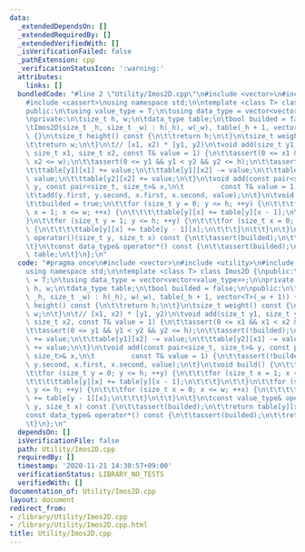 ```yaml
---
data:
  _extendedDependsOn: []
  _extendedRequiredBy: []
  _extendedVerifiedWith: []
  _isVerificationFailed: false
  _pathExtension: cpp
  _verificationStatusIcon: ':warning:'
  attributes:
    links: []
  bundledCode: "#line 2 \"Utility/Imos2D.cpp\"\n#include <vector>\n#include <utility>\n\
    #include <cassert>\nusing namespace std;\n\ntemplate <class T> class Imos2D {\n\
    public:\n\tusing value_type = T;\n\tusing data_type = vector<vector<value_type>>;\n\
    \nprivate:\n\tsize_t h, w;\n\tdata_type table;\n\tbool builded = false;\n\npublic:\n\
    \tImos2D(size_t _h, size_t _w) : h(_h), w(_w), table(_h + 1, vector<T>(_w + 1))\
    \ {}\n\tsize_t height() const {\n\t\treturn h;\n\t}\n\tsize_t weight() const {\n\
    \t\treturn w;\n\t}\n\t// [x1, x2) * [y1, y2)\n\tvoid add(size_t y1, size_t y2,\
    \ size_t x1, size_t x2, const T& value = 1) {\n\t\tassert(0 <= x1 && x1 < x2 &&\
    \ x2 <= w);\n\t\tassert(0 <= y1 && y1 < y2 && y2 <= h);\n\t\tassert(!builded);\n\
    \t\ttable[y1][x1] += value;\n\t\ttable[y1][x2] -= value;\n\t\ttable[y2][x1] -=\
    \ value;\n\t\ttable[y2][x2] += value;\n\t}\n\tvoid add(const pair<size_t, size_t>&\
    \ y, const pair<size_t, size_t>& x,\n\t         const T& value = 1) {\n\t\tassert(!builded);\n\
    \t\tadd(y.first, y.second, x.first, x.second, value);\n\t}\n\tvoid build() {\n\
    \t\tbuilded = true;\n\t\tfor (size_t y = 0; y <= h; ++y) {\n\t\t\tfor (size_t\
    \ x = 1; x <= w; ++x) {\n\t\t\t\ttable[y][x] += table[y][x - 1];\n\t\t\t}\n\t\t\
    }\n\t\tfor (size_t y = 1; y <= h; ++y) {\n\t\t\tfor (size_t x = 0; x <= w; ++x)\
    \ {\n\t\t\t\ttable[y][x] += table[y - 1][x];\n\t\t\t}\n\t\t}\n\t}\n\tconst value_type&\
    \ operator()(size_t y, size_t x) const {\n\t\tassert(builded);\n\t\treturn table[y][x];\n\
    \t}\n\tconst data_type& operator*() const {\n\t\tassert(builded);\n\t\treturn\
    \ table;\n\t}\n};\n"
  code: "#pragma once\n#include <vector>\n#include <utility>\n#include <cassert>\n\
    using namespace std;\n\ntemplate <class T> class Imos2D {\npublic:\n\tusing value_type\
    \ = T;\n\tusing data_type = vector<vector<value_type>>;\n\nprivate:\n\tsize_t\
    \ h, w;\n\tdata_type table;\n\tbool builded = false;\n\npublic:\n\tImos2D(size_t\
    \ _h, size_t _w) : h(_h), w(_w), table(_h + 1, vector<T>(_w + 1)) {}\n\tsize_t\
    \ height() const {\n\t\treturn h;\n\t}\n\tsize_t weight() const {\n\t\treturn\
    \ w;\n\t}\n\t// [x1, x2) * [y1, y2)\n\tvoid add(size_t y1, size_t y2, size_t x1,\
    \ size_t x2, const T& value = 1) {\n\t\tassert(0 <= x1 && x1 < x2 && x2 <= w);\n\
    \t\tassert(0 <= y1 && y1 < y2 && y2 <= h);\n\t\tassert(!builded);\n\t\ttable[y1][x1]\
    \ += value;\n\t\ttable[y1][x2] -= value;\n\t\ttable[y2][x1] -= value;\n\t\ttable[y2][x2]\
    \ += value;\n\t}\n\tvoid add(const pair<size_t, size_t>& y, const pair<size_t,\
    \ size_t>& x,\n\t         const T& value = 1) {\n\t\tassert(!builded);\n\t\tadd(y.first,\
    \ y.second, x.first, x.second, value);\n\t}\n\tvoid build() {\n\t\tbuilded = true;\n\
    \t\tfor (size_t y = 0; y <= h; ++y) {\n\t\t\tfor (size_t x = 1; x <= w; ++x) {\n\
    \t\t\t\ttable[y][x] += table[y][x - 1];\n\t\t\t}\n\t\t}\n\t\tfor (size_t y = 1;\
    \ y <= h; ++y) {\n\t\t\tfor (size_t x = 0; x <= w; ++x) {\n\t\t\t\ttable[y][x]\
    \ += table[y - 1][x];\n\t\t\t}\n\t\t}\n\t}\n\tconst value_type& operator()(size_t\
    \ y, size_t x) const {\n\t\tassert(builded);\n\t\treturn table[y][x];\n\t}\n\t\
    const data_type& operator*() const {\n\t\tassert(builded);\n\t\treturn table;\n\
    \t}\n};\n"
  dependsOn: []
  isVerificationFile: false
  path: Utility/Imos2D.cpp
  requiredBy: []
  timestamp: '2020-11-21 14:30:57+09:00'
  verificationStatus: LIBRARY_NO_TESTS
  verifiedWith: []
documentation_of: Utility/Imos2D.cpp
layout: document
redirect_from:
- /library/Utility/Imos2D.cpp
- /library/Utility/Imos2D.cpp.html
title: Utility/Imos2D.cpp
---
```

